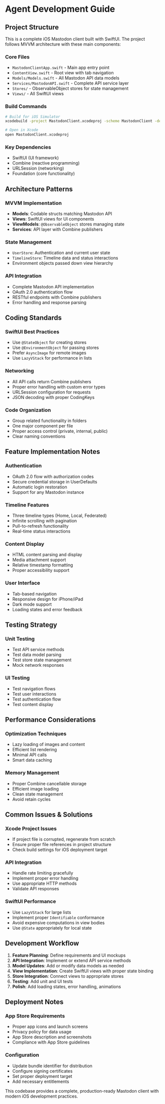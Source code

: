 # Agent Development Guide

## Project Structure

This is a complete iOS Mastodon client built with SwiftUI. The project follows MVVM architecture with these main components:

### Core Files
- `MastodonClientApp.swift` - Main app entry point
- `ContentView.swift` - Root view with tab navigation
- `Models/Models.swift` - All Mastodon API data models
- `Services/MastodonAPI.swift` - Complete API service layer
- `Stores/` - ObservableObject stores for state management
- `Views/` - All SwiftUI views

### Build Commands
```bash
# Build for iOS Simulator
xcodebuild -project MastodonClient.xcodeproj -scheme MastodonClient -destination 'platform=iOS Simulator,name=iPhone 15,OS=latest' build

# Open in Xcode
open MastodonClient.xcodeproj
```

### Key Dependencies
- SwiftUI (UI framework)
- Combine (reactive programming)
- URLSession (networking)
- Foundation (core functionality)

## Architecture Patterns

### MVVM Implementation
- **Models**: Codable structs matching Mastodon API
- **Views**: SwiftUI views for UI components  
- **ViewModels**: `@ObservableObject` stores managing state
- **Services**: API layer with Combine publishers

### State Management
- `UserStore`: Authentication and current user state
- `TimelineStore`: Timeline data and status interactions
- Environment objects passed down view hierarchy

### API Integration
- Complete Mastodon API implementation
- OAuth 2.0 authentication flow
- RESTful endpoints with Combine publishers
- Error handling and response parsing

## Coding Standards

### SwiftUI Best Practices
- Use `@StateObject` for creating stores
- Use `@EnvironmentObject` for passing stores
- Prefer `AsyncImage` for remote images
- Use `LazyVStack` for performance in lists

### Networking
- All API calls return Combine publishers
- Proper error handling with custom error types
- URLSession configuration for requests
- JSON decoding with proper CodingKeys

### Code Organization
- Group related functionality in folders
- One major component per file
- Proper access control (private, internal, public)
- Clear naming conventions

## Feature Implementation Notes

### Authentication
- OAuth 2.0 flow with authorization codes
- Secure credential storage in UserDefaults
- Automatic login restoration
- Support for any Mastodon instance

### Timeline Features
- Three timeline types (Home, Local, Federated)
- Infinite scrolling with pagination
- Pull-to-refresh functionality
- Real-time status interactions

### Content Display
- HTML content parsing and display
- Media attachment support
- Relative timestamp formatting
- Proper accessibility support

### User Interface
- Tab-based navigation
- Responsive design for iPhone/iPad
- Dark mode support
- Loading states and error feedback

## Testing Strategy

### Unit Testing
- Test API service methods
- Test data model parsing
- Test store state management
- Mock network responses

### UI Testing
- Test navigation flows
- Test user interactions
- Test authentication flow
- Test content display

## Performance Considerations

### Optimization Techniques
- Lazy loading of images and content
- Efficient list rendering
- Minimal API calls
- Smart data caching

### Memory Management
- Proper Combine cancellable storage
- Efficient image loading
- Clean state management
- Avoid retain cycles

## Common Issues & Solutions

### Xcode Project Issues
- If project file is corrupted, regenerate from scratch
- Ensure proper file references in project structure
- Check build settings for iOS deployment target

### API Integration
- Handle rate limiting gracefully
- Implement proper error handling
- Use appropriate HTTP methods
- Validate API responses

### SwiftUI Performance
- Use `LazyVStack` for large lists
- Implement proper `Identifiable` conformance
- Avoid expensive computations in view bodies
- Use `@State` appropriately for local state

## Development Workflow

1. **Feature Planning**: Define requirements and UI mockups
2. **API Integration**: Implement or extend API service methods
3. **Model Updates**: Add or modify data models as needed
4. **View Implementation**: Create SwiftUI views with proper state binding
5. **Store Integration**: Connect views to appropriate stores
6. **Testing**: Add unit and UI tests
7. **Polish**: Add loading states, error handling, animations

## Deployment Notes

### App Store Requirements
- Proper app icons and launch screens
- Privacy policy for data usage
- App Store description and screenshots
- Compliance with App Store guidelines

### Configuration
- Update bundle identifier for distribution
- Configure signing certificates
- Set proper deployment target
- Add necessary entitlements

This codebase provides a complete, production-ready Mastodon client with modern iOS development practices.